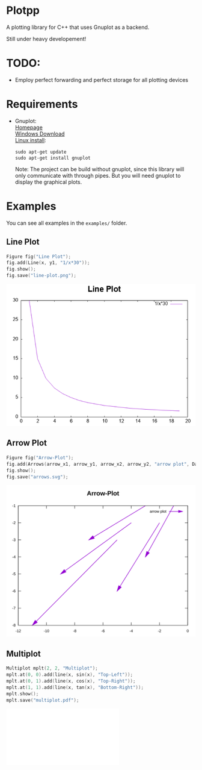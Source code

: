 Plotpp
======

A plotting library for C++ that uses Gnuplot as a backend.

Still under heavy developement!

TODO:
=====
* Employ perfect forwarding and perfect storage for all plotting devices

Requirements
============
- Gnuplot:  
	[Homepage](http://gnuplot.info/index.html)  
	[Windows Download](https://sourceforge.net/projects/gnuplot/files/gnuplot/)  
	[Linux install](https://riptutorial.com/gnuplot/example/11275/installation-or-setup):
	```
	sudo apt-get update
	sudo apt-get install gnuplot
	```
	Note: The project can be build without gnuplot,
	since this library will only communicate with through pipes. 
	But you will need gnuplot to display the graphical plots.
	
Examples
========

You can see all examples in the `examples/` folder.

Line Plot
---------

```C++
Figure fig("Line Plot");
fig.add(Line(x, y1, "1/x*30"));
fig.show();
fig.save("line-plot.png");
```
![Image of a line plot](images/line-plot.png)

Arrow Plot
----------

```C++
Figure fig("Arrow-Plot");
fig.add(Arrows(arrow_x1, arrow_y1, arrow_x2, arrow_y2, "arrow plot", DataRelation::relative));
fig.show();
fig.save("arrows.svg");
```

![Image of an arrow plot](images/arrows.svg)

Multiplot
---------

```C++
Multiplot mplt(2, 2, "Multiplot");
mplt.at(0, 0).add(line(x, sin(x), "Top-Left"));
mplt.at(0, 1).add(line(x, cos(x), "Top-Right"));
mplt.at(1, 1).add(line(x, tan(x), "Bottom-Right"));
mplt.show();
mplt.save("multiplot.pdf");
```

![Multiplot Image](images/multiplot.pdf)